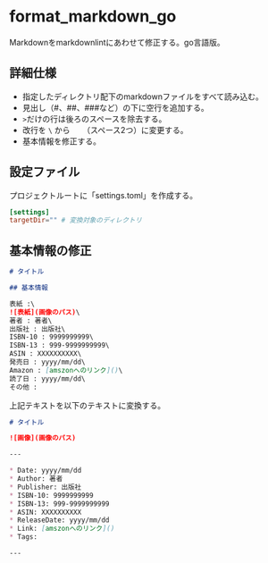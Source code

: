 # format_markdown_go

Markdownをmarkdownlintにあわせて修正する。go言語版。

## 詳細仕様

* 指定したディレクトリ配下のmarkdownファイルをすべて読み込む。
* 見出し（#、##、###など）の下に空行を追加する。
* `>`だけの行は後ろのスペースを除去する。
* 改行を `\` から `  ` （スペース2つ）に変更する。
* 基本情報を修正する。

## 設定ファイル
プロジェクトルートに「settings.toml」を作成する。

``` toml
[settings]
targetDir="" # 変換対象のディレクトリ
```

## 基本情報の修正

``` markdown
# タイトル

## 基本情報

表紙 :\
![表紙](画像のパス)\
著者 : 著者\
出版社 : 出版社\
ISBN-10 : 9999999999\
ISBN-13 : 999-9999999999\
ASIN : XXXXXXXXXX\
発売日 : yyyy/mm/dd\
Amazon : [amszonへのリンク]()\
読了日 : yyyy/mm/dd\
その他 : 
```

上記テキストを以下のテキストに変換する。

``` markdown
# タイトル

![画像](画像のパス)

---

* Date: yyyy/mm/dd
* Author: 著者
* Publisher: 出版社
* ISBN-10: 9999999999
* ISBN-13: 999-9999999999
* ASIN: XXXXXXXXXX
* ReleaseDate: yyyy/mm/dd
* Link: [amszonへのリンク]()
* Tags:

---
```
